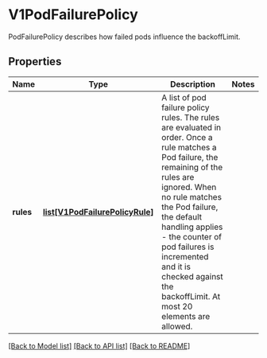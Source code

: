 # V1PodFailurePolicy

PodFailurePolicy describes how failed pods influence the backoffLimit.

## Properties
Name | Type | Description | Notes
------------ | ------------- | ------------- | -------------
**rules** | [**list[V1PodFailurePolicyRule]**](V1PodFailurePolicyRule.md) | A list of pod failure policy rules. The rules are evaluated in order. Once a rule matches a Pod failure, the remaining of the rules are ignored. When no rule matches the Pod failure, the default handling applies - the counter of pod failures is incremented and it is checked against the backoffLimit. At most 20 elements are allowed. | 

[[Back to Model list]](../README.md#documentation-for-models) [[Back to API list]](../README.md#documentation-for-api-endpoints) [[Back to README]](../README.md)


